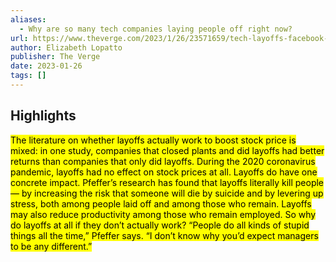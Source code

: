 ```yaml
---
aliases:
  - Why are so many tech companies laying people off right now?
url: https://www.theverge.com/2023/1/26/23571659/tech-layoffs-facebook-google-amazon
author: Elizabeth Lopatto
publisher: The Verge
date: 2023-01-26
tags: []
---
```


## Highlights
<mark>The literature on whether layoffs actually work to boost stock price is mixed: in one study, companies that closed plants and did layoffs had better returns than companies that only did layoffs. During the 2020 coronavirus pandemic, layoffs had no effect on stock prices at all. Layoffs do have one concrete impact. Pfeffer’s research has found that layoffs literally kill people — by increasing the risk that someone will die by suicide and by levering up stress, both among people laid off and among those who remain. Layoffs may also reduce productivity among those who remain employed. So why do layoffs at all if they don’t actually work? “People do all kinds of stupid things all the time,” Pfeffer says. “I don’t know why you’d expect managers to be any different.”</mark>


